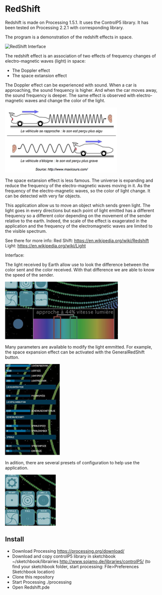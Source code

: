 # RedShift

Redshift is made on Processing 1.5.1. It uses the ControlP5 library. It has been tested on Processing 2.2.1 with corresponding library.

The program is a demonstration of the redshift effects in space.

![RedShift Interface](docs/animatedDemo.gif)

The redshift effect is an association of two effects of frequency changes of electro-magnetic waves (light) in space:
  - The Doppler effect
  - The space extansion effect

The Doppler effect can be experienced with sound. When a car is approaching, the sound frequency is higher. And when the car moves away, the sound frequency is deeper. The same effect is observed with electro-magnetic waves and change the color of the light.

![Doppler Effect](docs/RedShiftDoc01.png)

The space extansion effect is less famous. The universe is expanding and reduce the frequency of the electro-magnetic waves moving in it. As the frequency of the electro-magnetic waves, so the color of light change. It can be detected with very far objects.

This application allow us to move an object which sends green light. The light goes in every directions but each point of light emitted has a different frequency so a different color depending on the movement of the sender relative to the earth. Indeed, the scale of the effect is exagerated in the application and the frequency of the electromagnetic waves are limited to the visible spectrum.

See there for more info: 
Red Shift: https://en.wikipedia.org/wiki/Redshift
Light: https://en.wikipedia.org/wiki/Light

Interface:

The light received by Earth allow use to look the difference between the color sent and the color received. With that difference we are able to know the speed of the sender.

![Difference colors](docs/RedShiftDoc03.png)

Many parameters are available to modify the light emmitted. For example, the space expansion effect can be activated with the GeneralRedShift button.

![Parameters](docs/RedShiftDoc04.png)

In adition, there are several presets of configuration to help use the application.

![Preset](docs/RedShiftDoc05.png)

## Install
- Download Processing https://processing.org/download/
- Download and copy controlP5 library in sketchbook ~/sketchbook/librairies http://www.sojamo.de/libraries/controlP5/ (to find your sketchbook folder, start processing: File>Preferences Sketchbook location)
- Clone this repository
- Start Processing ./processing
- Open Redshift.pde
